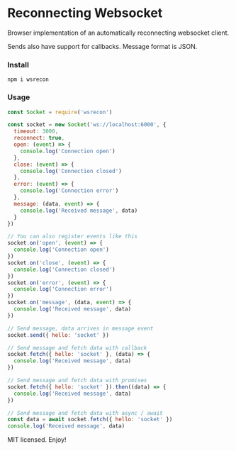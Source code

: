 # Reconnecting Websocket

Browser implementation of an automatically reconnecting websocket client.

Sends also have support for callbacks. Message format is JSON.

### Install
```
npm i wsrecon
```

### Usage

```javascript
const Socket = require('wsrecon')

const socket = new Socket('ws://localhost:6000', {
  timeout: 3000,
  reconnect: true,
  open: (event) => {
    console.log('Connection open')
  },
  close: (event) => {
    console.log('Connection closed')
  },
  error: (event) => {
    console.log('Connection error')
  },
  message: (data, event) => {
    console.log('Received message', data)
  }
})

// You can also register events like this
socket.on('open', (event) => {
  console.log('Connection open')
})
socket.on('close', (event) => {
  console.log('Connection closed')
})
socket.on('error', (event) => {
  console.log('Connection error')
})
socket.on('message', (data, event) => {
  console.log('Received message', data)
})

// Send message, data arrives in message event
socket.send({ hello: 'socket' })

// Send message and fetch data with callback
socket.fetch({ hello: 'socket' }, (data) => {
  console.log('Received message', data)
})

// Send message and fetch data with promises
socket.fetch({ hello: 'socket' }).then((data) => {
  console.log('Received message', data)
})

// Send message and fetch data with async / await
const data = await socket.fetch({ hello: 'socket' })
console.log('Received message', data)

```
MIT licensed. Enjoy!
